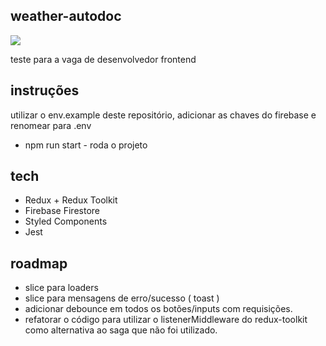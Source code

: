 ## weather-autodoc

![](https://i.imgur.com/9hurVaz.png)

teste para a vaga de desenvolvedor frontend

## instruções

utilizar o env.example deste repositório, adicionar as chaves do firebase e renomear para .env

* npm run start - roda o projeto

## tech

* Redux + Redux Toolkit
* Firebase Firestore
* Styled Components
* Jest

## roadmap

* slice para loaders
* slice para mensagens de erro/sucesso ( toast )
* adicionar debounce em todos os botões/inputs com requisições.
* refatorar o código para utilizar o listenerMiddleware do redux-toolkit como alternativa ao saga que não foi utilizado.
